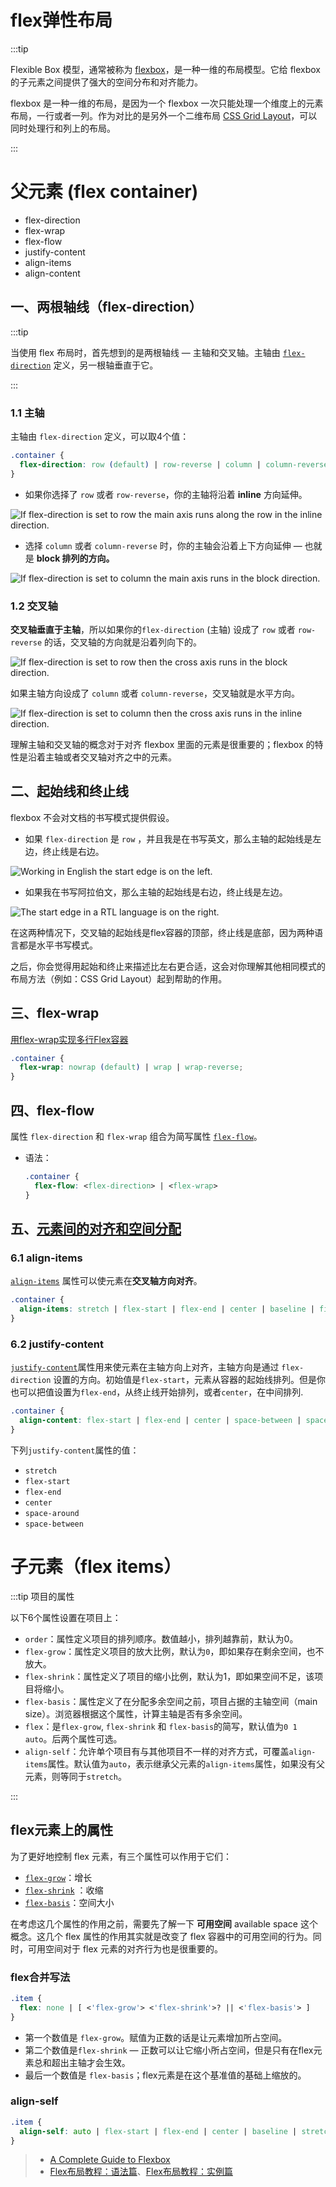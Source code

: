 # flex弹性布局

:::tip

Flexible Box 模型，通常被称为 [flexbox](https://developer.mozilla.org/zh-CN/docs/Web/CSS/CSS_Flexible_Box_Layout/Basic_Concepts_of_Flexbox)，是一种一维的布局模型。它给 flexbox 的子元素之间提供了强大的空间分布和对齐能力。

flexbox 是一种一维的布局，是因为一个 flexbox 一次只能处理一个维度上的元素布局，一行或者一列。作为对比的是另外一个二维布局 [CSS Grid Layout](https://developer.mozilla.org/en-US/docs/Web/CSS/CSS_Grid_Layout)，可以同时处理行和列上的布局。

:::



# 父元素 (flex container)

- flex-direction
- flex-wrap
- flex-flow
- justify-content
- align-items
- align-content

## 一、两根轴线（flex-direction）

:::tip

当使用 flex 布局时，首先想到的是两根轴线 — 主轴和交叉轴。主轴由 [`flex-direction`](https://developer.mozilla.org/zh-CN/docs/Web/CSS/flex-direction) 定义，另一根轴垂直于它。

:::

### 1.1 主轴

主轴由 `flex-direction` 定义，可以取4个值：

```css
.container {
  flex-direction: row (default) | row-reverse | column | column-reverse;
}
```

* 如果你选择了 `row` 或者 `row-reverse`，你的主轴将沿着 **inline** 方向延伸。

![If flex-direction is set to row the main axis runs along the row in the inline direction.](https://mdn.mozillademos.org/files/15614/Basics1.png)

* 选择 `column` 或者 `column-reverse` 时，你的主轴会沿着上下方向延伸 — 也就是 **block 排列的方向。**

![If flex-direction is set to column the main axis runs in the block direction.](https://mdn.mozillademos.org/files/15615/Basics2.png)



### 1.2 交叉轴

**交叉轴垂直于主轴**，所以如果你的`flex-direction` (主轴) 设成了 `row` 或者 `row-reverse` 的话，交叉轴的方向就是沿着列向下的。

![If flex-direction is set to row then the cross axis runs in the block direction.](https://mdn.mozillademos.org/files/15616/Basics3.png)

如果主轴方向设成了 `column` 或者 `column-reverse`，交叉轴就是水平方向。

![If flex-direction is set to column then the cross axis runs in the inline direction.](https://mdn.mozillademos.org/files/15617/Basics4.png)

理解主轴和交叉轴的概念对于对齐 flexbox 里面的元素是很重要的；flexbox 的特性是沿着主轴或者交叉轴对齐之中的元素。



## 二、起始线和终止线

flexbox 不会对文档的书写模式提供假设。

* 如果 `flex-direction` 是 `row` ，并且我是在书写英文，那么主轴的起始线是左边，终止线是右边。

![Working in English the start edge is on the left.](https://mdn.mozillademos.org/files/15618/Basics5.png)

* 如果我在书写阿拉伯文，那么主轴的起始线是右边，终止线是左边。

![The start edge in a RTL language is on the right.](https://mdn.mozillademos.org/files/15619/Basics6.png)

在这两种情况下，交叉轴的起始线是flex容器的顶部，终止线是底部，因为两种语言都是水平书写模式。

之后，你会觉得用起始和终止来描述比左右更合适，这会对你理解其他相同模式的布局方法（例如：CSS Grid Layout）起到帮助的作用。



## 三、flex-wrap

[用flex-wrap实现多行Flex容器](https://developer.mozilla.org/zh-CN/docs/Web/CSS/CSS_Flexible_Box_Layout/Basic_Concepts_of_Flexbox#用flex-wrap实现多行flex容器)

```css
.container {
  flex-wrap: nowrap (default) | wrap | wrap-reverse;
}
```



## 四、flex-flow

属性 `flex-direction` 和 `flex-wrap` 组合为简写属性 [`flex-flow`](https://developer.mozilla.org/zh-CN/docs/Web/CSS/flex-flow)。

* 语法：

  ```css
  .container {
    flex-flow: <flex-direction> | <flex-wrap>
  }
  ```

  

## 五、[元素间的对齐和空间分配](https://developer.mozilla.org/zh-CN/docs/Web/CSS/CSS_Flexible_Box_Layout/Basic_Concepts_of_Flexbox#元素间的对齐和空间分配)

### 6.1 align-items

[`align-items`](https://developer.mozilla.org/zh-CN/docs/Web/CSS/align-items) 属性可以使元素在**交叉轴方向对齐**。

```css
.container {
  align-items: stretch | flex-start | flex-end | center | baseline | first baseline | last baseline | start | end | self-start | self-end + ... safe | unsafe;
}
```



### 6.2 justify-content

[`justify-content`](https://developer.mozilla.org/zh-CN/docs/Web/CSS/justify-content)属性用来使元素在主轴方向上对齐，主轴方向是通过 `flex-direction` 设置的方向。初始值是`flex-start`，元素从容器的起始线排列。但是你也可以把值设置为`flex-end`，从终止线开始排列，或者`center`，在中间排列.

```css
.container {
  align-content: flex-start | flex-end | center | space-between | space-around | space-evenly | stretch | start | end | baseline | first baseline | last baseline + ... safe | unsafe;
}
```



下列`justify-content`属性的值：

- `stretch`
- `flex-start`
- `flex-end`
- `center`
- `space-around`
- `space-between`







# 子元素（flex items）

:::tip 项目的属性

以下6个属性设置在项目上：

- `order`：属性定义项目的排列顺序。数值越小，排列越靠前，默认为0。
- `flex-grow`：属性定义项目的放大比例，默认为`0`，即如果存在剩余空间，也不放大。
- `flex-shrink`：属性定义了项目的缩小比例，默认为1，即如果空间不足，该项目将缩小。
- `flex-basis`：属性定义了在分配多余空间之前，项目占据的主轴空间（main size）。浏览器根据这个属性，计算主轴是否有多余空间。
- `flex`：是`flex-grow`, `flex-shrink` 和 `flex-basis`的简写，默认值为`0 1 auto`。后两个属性可选。
- `align-self`：允许单个项目有与其他项目不一样的对齐方式，可覆盖`align-items`属性。默认值为`auto`，表示继承父元素的`align-items`属性，如果没有父元素，则等同于`stretch`。

:::



## flex元素上的属性

为了更好地控制 flex 元素，有三个属性可以作用于它们：

- [`flex-grow`](https://developer.mozilla.org/zh-CN/docs/Web/CSS/flex-grow)：增长
- [`flex-shrink`](https://developer.mozilla.org/zh-CN/docs/Web/CSS/flex-shrink) ：收缩
- [`flex-basis`](https://developer.mozilla.org/zh-CN/docs/Web/CSS/flex-basis)：空间大小

在考虑这几个属性的作用之前，需要先了解一下 **可用空间** available space 这个概念。这几个 flex 属性的作用其实就是改变了 flex 容器中的可用空间的行为。同时，可用空间对于 flex 元素的对齐行为也是很重要的。



### flex合并写法

```css
.item {
  flex: none | [ <'flex-grow'> <'flex-shrink'>? || <'flex-basis'> ]
}
```

* 第一个数值是 `flex-grow`。赋值为正数的话是让元素增加所占空间。
* 第二个数值是`flex-shrink` — 正数可以让它缩小所占空间，但是只有在flex元素总和超出主轴才会生效。
* 最后一个数值是 `flex-basis`；flex元素是在这个基准值的基础上缩放的。



### align-self

```css
.item {
  align-self: auto | flex-start | flex-end | center | baseline | stretch;
}
```







> * [A Complete Guide to Flexbox](https://css-tricks.com/snippets/css/a-guide-to-flexbox/)
>* [Flex布局教程：语法篇](http://www.ruanyifeng.com/blog/2015/07/flex-grammar.html)、[Flex布局教程：实例篇](https://www.ruanyifeng.com/blog/2015/07/flex-examples.html)





